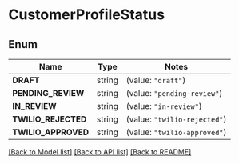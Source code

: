 # CustomerProfileStatus

## Enum
Name | Type | Notes
------------ | ------------- | -------------
**DRAFT** | string | (value: `"draft"`)
**PENDING_REVIEW** | string | (value: `"pending-review"`)
**IN_REVIEW** | string | (value: `"in-review"`)
**TWILIO_REJECTED** | string | (value: `"twilio-rejected"`)
**TWILIO_APPROVED** | string | (value: `"twilio-approved"`)


[[Back to Model list]](../README.md#documentation-for-models) [[Back to API list]](../README.md#documentation-for-api-endpoints) [[Back to README]](../README.md)



